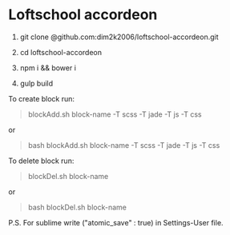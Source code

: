 # Loftschool accordeon
1. git clone @github.com:dim2k2006/loftschool-accordeon.git

2. cd loftschool-accordeon

3. npm i && bower i

4. gulp build



To create block run:

> blockAdd.sh block-name -T scss -T jade -T js -T css

or

> bash blockAdd.sh block-name -T scss -T jade -T js -T css



To delete block run:

> blockDel.sh block-name

or

> bash blockDel.sh block-name



P.S. For sublime write ("atomic_save" : true) in Settings-User file.